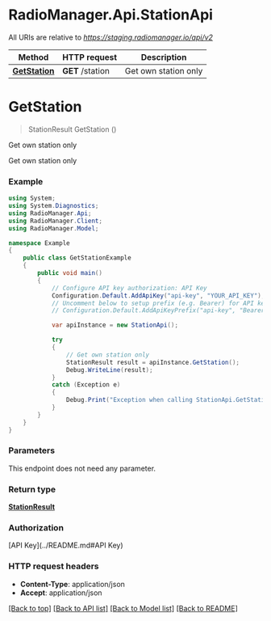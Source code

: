 # RadioManager.Api.StationApi

All URIs are relative to *https://staging.radiomanager.io/api/v2*

Method | HTTP request | Description
------------- | ------------- | -------------
[**GetStation**](StationApi.md#getstation) | **GET** /station | Get own station only


<a name="getstation"></a>
# **GetStation**
> StationResult GetStation ()

Get own station only

Get own station only

### Example
```csharp
using System;
using System.Diagnostics;
using RadioManager.Api;
using RadioManager.Client;
using RadioManager.Model;

namespace Example
{
    public class GetStationExample
    {
        public void main()
        {
            // Configure API key authorization: API Key
            Configuration.Default.AddApiKey("api-key", "YOUR_API_KEY");
            // Uncomment below to setup prefix (e.g. Bearer) for API key, if needed
            // Configuration.Default.AddApiKeyPrefix("api-key", "Bearer");

            var apiInstance = new StationApi();

            try
            {
                // Get own station only
                StationResult result = apiInstance.GetStation();
                Debug.WriteLine(result);
            }
            catch (Exception e)
            {
                Debug.Print("Exception when calling StationApi.GetStation: " + e.Message );
            }
        }
    }
}
```

### Parameters
This endpoint does not need any parameter.

### Return type

[**StationResult**](StationResult.md)

### Authorization

[API Key](../README.md#API Key)

### HTTP request headers

 - **Content-Type**: application/json
 - **Accept**: application/json

[[Back to top]](#) [[Back to API list]](../README.md#documentation-for-api-endpoints) [[Back to Model list]](../README.md#documentation-for-models) [[Back to README]](../README.md)

